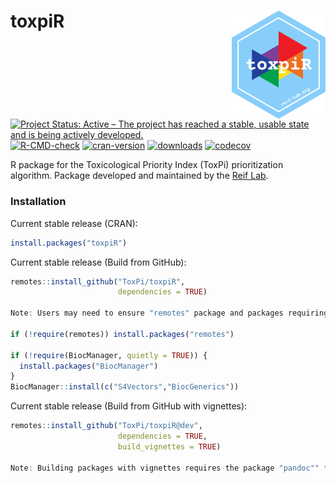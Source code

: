 # toxpiR <img src="man/figures/logo-hex.png" width="150" align="right" />

<!-- badges: start -->
  [![Project Status: Active – The project has reached a stable, usable state and is being actively developed.](https://www.repostatus.org/badges/latest/active.svg)](https://www.repostatus.org/#active)
  [![R-CMD-check](https://github.com/ToxPi/toxpiR/workflows/R-CMD-check/badge.svg)](https://github.com/ToxPi/toxpiR/actions)
  [![cran-version](https://www.r-pkg.org/badges/version-last-release/toxpiR?color=blue)](https://cran.r-project.org/web/packages/toxpiR/index.html)
  [![downloads](https://cranlogs.r-pkg.org/badges/grand-total/toxpiR)](https://cranlogs.r-pkg.org/badges/grand-total/toxpiR)
  [![codecov](https://codecov.io/gh/ToxPi/toxpiR/branch/main/graph/badge.svg?token=7yocvT0KzZ)](https://codecov.io/gh/ToxPi/toxpiR)
<!-- badges: end -->

R package for the Toxicological Priority Index (ToxPi) prioritization algorithm. Package developed and maintained by the [Reif Lab](http://reif-lab.org). 

### Installation

Current stable release (CRAN):

```r
install.packages("toxpiR")
```

Current stable release (Build from GitHub):

```r
remotes::install_github("ToxPi/toxpiR", 
                        dependencies = TRUE)
                        
Note: Users may need to ensure "remotes" package and packages requiring "BiocManager" are installed before building package.

if (!require(remotes)) install.packages("remotes")

if (!require(BiocManager, quietly = TRUE)) {
  install.packages("BiocManager")
}
BiocManager::install(c("S4Vectors","BiocGenerics"))

```

Current stable release (Build from GitHub with vignettes):

```r
remotes::install_github("ToxPi/toxpiR@dev",
                        dependencies = TRUE, 
                        build_vignettes = TRUE)

Note: Building packages with vignettes requires the package "pandoc"" to be installed. Mac users may have to install XQuartz from []: https://www.xquartz.org/ for knitting vignettes that use an SVG graphics device.
```
